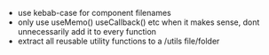 - use kebab-case for component filenames
- only use useMemo() useCallback() etc when it makes sense, dont unnecessarily add it to every function
- extract all reusable utility functions to a /utils file/folder

